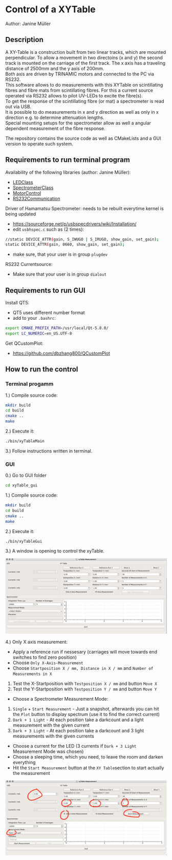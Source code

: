 # Control of a XYTable
 Author: Janine Müller

## Description
A XY-Table is a construction built from two linear tracks, which are mounted perpendicular. To allow a movement in two directoins (x and y) the second track is mounted on the carriage of the first track. The x axis has a traveling distance of 2500mm and the y axis of 200mm.  
Both axis are driven by TRINAMIC motors and connected to the PC via RS232.  
This software allows to do measurements with this XYTable on scintillating fibres and fibre mats from scintillating fibres. For this a current source operated via RS232 allows to pilot UV-LEDs to excite the fibre(s).  
To get the response of the scintillating fibre (or mat) a spectrometer is read out via USB.  
It is possible to do measurements in x and y direction as well as only in x direction e.g. to determine attenuation lengths.  
Special mounting setups for the spectrometer allow as well a angular dependent measurement of the fibre response.

The repository contains the source code as well as CMakeLists and a GUI version to operate such system.

## Requirements to run terminal program

Availability of the following libraries (author: Janine Müller):
* [LEDClass][1]
* [SpectrometerClass][2]
* [MotorControl][3]
* [RS232Communication][4]

Driver of Hamamatsu Spectrometer:
needs to be rebuilt everytime kernel is being updated
* https://sourceforge.net/p/usbspecdrivers/wiki/Installation/
* edit `usbhspec.c` such as (2 times):

```bash
//static DEVICE_ATTR(gain, S_IWUGO | S_IRUGO, show_gain, set_gain);
static DEVICE_ATTR(gain, 0660, show_gain, set_gain);
```
* make sure, that your user is in group `plugdev`

RS232 Currentsource:
* Make sure that your user is in group `dialout`

## Requirements  to run GUI

Install QT5:
* QT5 uses different number format 
* add to your `.bashrc`:

```bash
export CMAKE_PREFIX_PATH=/usr/local/Qt-5.8.0/
export LC_NUMERIC=en_US.UTF-8
```

Get QCustomPlot:
* https://github.com/dbzhang800/QCustomPlot

## How to run the control

### Terminal progamm

1.) Compile source code:

```bash
mkdir build
cd build
cmake ..
make
```

2.) Execute it:

```bash
./bin/xyTableMain
```

3.) Follow instructions written in terminal.


### GUI

0.) Go to GUI folder

```bash
cd xyTable_gui
```

1.) Compile source code:

```bash
mkdir build
cd build
cmake ..
make
```

2.) Execute it:

```bash
./bin/xyTableGui
```

3.) A window is opening to control the xyTable.

![](img/xyTable_clean.png)

4.) Only X axis measurement:
* Apply a reference run if nessesary (carriages will move towards end switches to find zero position)
* Choose `Only X-Axis-Measurement`
* Choose `Startposition X / mm, Distance in X / mm` and `Number of Measurements in X`
1. Test the X-Startposition with `Testposition X / mm` and button `Move X`
2. Test the Y-Startposition with `Testposition Y / mm` and button `Move Y`
* Choose a Spectrometer Measurement Mode:
1. `Single` + `Start Measurement` - Just a snapshot, afterwards you can hit the `Plot` button to display spectrum (use it to find the correct current)
2. `Dark + 1 Light` - At each position take a darkcount and a light measurement with the given current
3. `Dark + 3 Light` - At each position take a darkcount and 3 light measurements with the given currents
* Choose a current for the LED (3 currents if `Dark + 3 Light` Measurement Mode was chosen)
* Choose a sleeping time, which you need, to leave the room and darken everything
* Hit the `Start Measurement` button at the `XY Table`section to start actually the measurement


![](img/xyTable_OnlyX.png)


[1]: https://git.e5.physik.tu-dortmund.de/jmueller/LEDClass
[2]: https://git.e5.physik.tu-dortmund.de/jmueller/SpectrometerClass
[3]: https://git.e5.physik.tu-dortmund.de/jmueller/MotorControl
[4]: https://git.e5.physik.tu-dortmund.de/jmueller/RS232communication